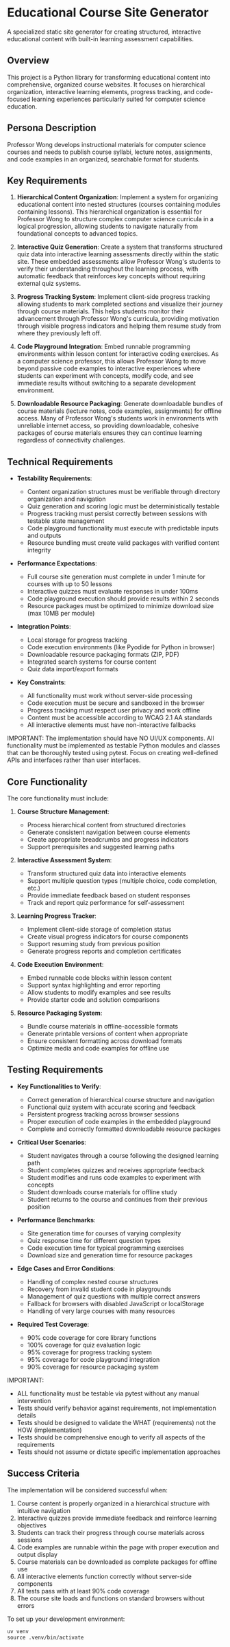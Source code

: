 # Educational Course Site Generator

A specialized static site generator for creating structured, interactive educational content with built-in learning assessment capabilities.

## Overview

This project is a Python library for transforming educational content into comprehensive, organized course websites. It focuses on hierarchical organization, interactive learning elements, progress tracking, and code-focused learning experiences particularly suited for computer science education.

## Persona Description

Professor Wong develops instructional materials for computer science courses and needs to publish course syllabi, lecture notes, assignments, and code examples in an organized, searchable format for students.

## Key Requirements

1. **Hierarchical Content Organization**: Implement a system for organizing educational content into nested structures (courses containing modules containing lessons). This hierarchical organization is essential for Professor Wong to structure complex computer science curricula in a logical progression, allowing students to navigate naturally from foundational concepts to advanced topics.

2. **Interactive Quiz Generation**: Create a system that transforms structured quiz data into interactive learning assessments directly within the static site. These embedded assessments allow Professor Wong's students to verify their understanding throughout the learning process, with automatic feedback that reinforces key concepts without requiring external quiz systems.

3. **Progress Tracking System**: Implement client-side progress tracking allowing students to mark completed sections and visualize their journey through course materials. This helps students monitor their advancement through Professor Wong's curricula, providing motivation through visible progress indicators and helping them resume study from where they previously left off.

4. **Code Playground Integration**: Embed runnable programming environments within lesson content for interactive coding exercises. As a computer science professor, this allows Professor Wong to move beyond passive code examples to interactive experiences where students can experiment with concepts, modify code, and see immediate results without switching to a separate development environment.

5. **Downloadable Resource Packaging**: Generate downloadable bundles of course materials (lecture notes, code examples, assignments) for offline access. Many of Professor Wong's students work in environments with unreliable internet access, so providing downloadable, cohesive packages of course materials ensures they can continue learning regardless of connectivity challenges.

## Technical Requirements

- **Testability Requirements**:
  - Content organization structures must be verifiable through directory organization and navigation
  - Quiz generation and scoring logic must be deterministically testable
  - Progress tracking must persist correctly between sessions with testable state management
  - Code playground functionality must execute with predictable inputs and outputs
  - Resource bundling must create valid packages with verified content integrity

- **Performance Expectations**:
  - Full course site generation must complete in under 1 minute for courses with up to 50 lessons
  - Interactive quizzes must evaluate responses in under 100ms
  - Code playground execution should provide results within 2 seconds
  - Resource packages must be optimized to minimize download size (max 10MB per module)

- **Integration Points**:
  - Local storage for progress tracking
  - Code execution environments (like Pyodide for Python in browser)
  - Downloadable resource packaging formats (ZIP, PDF)
  - Integrated search systems for course content
  - Quiz data import/export formats

- **Key Constraints**:
  - All functionality must work without server-side processing
  - Code execution must be secure and sandboxed in the browser
  - Progress tracking must respect user privacy and work offline
  - Content must be accessible according to WCAG 2.1 AA standards
  - All interactive elements must have non-interactive fallbacks

IMPORTANT: The implementation should have NO UI/UX components. All functionality must be implemented as testable Python modules and classes that can be thoroughly tested using pytest. Focus on creating well-defined APIs and interfaces rather than user interfaces.

## Core Functionality

The core functionality must include:

1. **Course Structure Management**:
   - Process hierarchical content from structured directories
   - Generate consistent navigation between course elements
   - Create appropriate breadcrumbs and progress indicators
   - Support prerequisites and suggested learning paths

2. **Interactive Assessment System**:
   - Transform structured quiz data into interactive elements
   - Support multiple question types (multiple choice, code completion, etc.)
   - Provide immediate feedback based on student responses
   - Track and report quiz performance for self-assessment

3. **Learning Progress Tracker**:
   - Implement client-side storage of completion status
   - Create visual progress indicators for course components
   - Support resuming study from previous position
   - Generate progress reports and completion certificates

4. **Code Execution Environment**:
   - Embed runnable code blocks within lesson content
   - Support syntax highlighting and error reporting
   - Allow students to modify examples and see results
   - Provide starter code and solution comparisons

5. **Resource Packaging System**:
   - Bundle course materials in offline-accessible formats
   - Generate printable versions of content when appropriate
   - Ensure consistent formatting across download formats
   - Optimize media and code examples for offline use

## Testing Requirements

- **Key Functionalities to Verify**:
  - Correct generation of hierarchical course structure and navigation
  - Functional quiz system with accurate scoring and feedback
  - Persistent progress tracking across browser sessions
  - Proper execution of code examples in the embedded playground
  - Complete and correctly formatted downloadable resource packages

- **Critical User Scenarios**:
  - Student navigates through a course following the designed learning path
  - Student completes quizzes and receives appropriate feedback
  - Student modifies and runs code examples to experiment with concepts
  - Student downloads course materials for offline study
  - Student returns to the course and continues from their previous position

- **Performance Benchmarks**:
  - Site generation time for courses of varying complexity
  - Quiz response time for different question types
  - Code execution time for typical programming exercises
  - Download size and generation time for resource packages

- **Edge Cases and Error Conditions**:
  - Handling of complex nested course structures
  - Recovery from invalid student code in playgrounds
  - Management of quiz questions with multiple correct answers
  - Fallback for browsers with disabled JavaScript or localStorage
  - Handling of very large courses with many resources

- **Required Test Coverage**:
  - 90% code coverage for core library functions
  - 100% coverage for quiz evaluation logic
  - 95% coverage for progress tracking system
  - 95% coverage for code playground integration
  - 90% coverage for resource packaging system

IMPORTANT: 
- ALL functionality must be testable via pytest without any manual intervention
- Tests should verify behavior against requirements, not implementation details
- Tests should be designed to validate the WHAT (requirements) not the HOW (implementation)
- Tests should be comprehensive enough to verify all aspects of the requirements
- Tests should not assume or dictate specific implementation approaches

## Success Criteria

The implementation will be considered successful when:

1. Course content is properly organized in a hierarchical structure with intuitive navigation
2. Interactive quizzes provide immediate feedback and reinforce learning objectives
3. Students can track their progress through course materials across sessions
4. Code examples are runnable within the page with proper execution and output display
5. Course materials can be downloaded as complete packages for offline use
6. All interactive elements function correctly without server-side components
7. All tests pass with at least 90% code coverage
8. The course site loads and functions on standard browsers without errors

To set up your development environment:
```
uv venv
source .venv/bin/activate
```